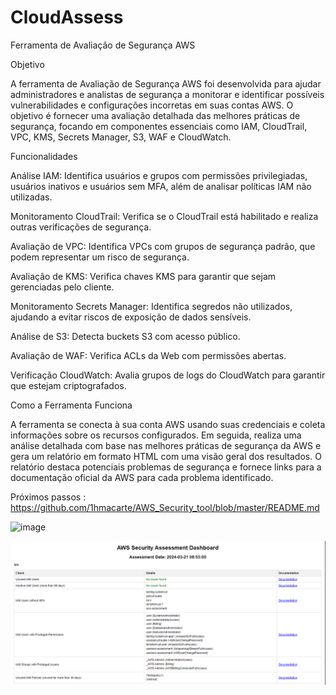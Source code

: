 # CloudAssess

Ferramenta de Avaliação de Segurança AWS 

Objetivo 

A ferramenta de Avaliação de Segurança AWS foi desenvolvida para ajudar administradores e analistas de segurança a monitorar e identificar possíveis vulnerabilidades e configurações incorretas em suas contas AWS. O objetivo é fornecer uma avaliação detalhada das melhores práticas de segurança, focando em componentes essenciais como IAM, CloudTrail, VPC, KMS, Secrets Manager, S3, WAF e CloudWatch. 

Funcionalidades 

Análise IAM: Identifica usuários e grupos com permissões privilegiadas, usuários inativos e usuários sem MFA, além de analisar políticas IAM não utilizadas. 

Monitoramento CloudTrail: Verifica se o CloudTrail está habilitado e realiza outras verificações de segurança. 

Avaliação de VPC: Identifica VPCs com grupos de segurança padrão, que podem representar um risco de segurança. 

Avaliação de KMS: Verifica chaves KMS para garantir que sejam gerenciadas pelo cliente. 

Monitoramento Secrets Manager: Identifica segredos não utilizados, ajudando a evitar riscos de exposição de dados sensíveis. 

Análise de S3: Detecta buckets S3 com acesso público. 

Avaliação de WAF: Verifica ACLs da Web com permissões abertas. 

Verificação CloudWatch: Avalia grupos de logs do CloudWatch para garantir que estejam criptografados. 

Como a Ferramenta Funciona 

A ferramenta se conecta à sua conta AWS usando suas credenciais e coleta informações sobre os recursos configurados. Em seguida, realiza uma análise detalhada com base nas melhores práticas de segurança da AWS e gera um relatório em formato HTML com uma visão geral dos resultados. O relatório destaca potenciais problemas de segurança e fornece links para a documentação oficial da AWS para cada problema identificado. 

Próximos passos : https://github.com/1hmacarte/AWS_Security_tool/blob/master/README.md

![image](https://github.com/user-attachments/assets/2e304244-b3d1-4b3a-ab23-8bb8d3c60697)

![image](https://github.com/1hmacarte/assets/blob/drwa/AWS%20Assessment%20dash1.PNG)



 

